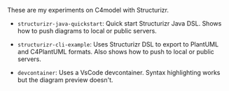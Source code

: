 These are my experiments on C4model with Structurizr. 

* `structurizr-java-quickstart`: Quick start Structurizr Java DSL. Shows how to push diagrams to local or public servers.

* `structurizr-cli-example`: Uses Structurizr DSL to export to PlantUML and C4PlantUML formats. Also shows how to push to local or public servers.

* `devcontainer`: Uses a VsCode devcontainer. Syntax highlighting works but the diagram preview doesn't.    
